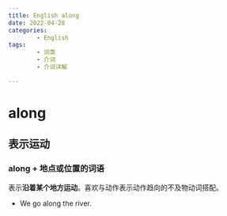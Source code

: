 ```yaml
---
title: English along
date: 2022-04-28
categories:
        - English
tags:
        - 词类
        - 介词
        - 介词详解

---
```


# along

## 表示运动

### along + 地点或位置的词语

表示**沿着某个地方运动**。喜欢与动作表示动作趋向的不及物动词搭配。

- We go along the river.
